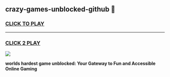 
## crazy-games-unblocked-github 👋
<h3>
<a href="https://premium.freeplayer.one?title=crazy-games-unblocked-github&ref=14F">CLICK TO PLAY</a></h3>
<hr>

<h3>
<a href="https://premium.freeplayer.one?title=crazy-games-unblocked-github&ref=14F">CLICK 2 PLAY</a>
  
</h3>

<a href="https://premium.freeplayer.one?title=crazy-games-unblocked-github&ref=12F/"><img src="https://clearcache.store/games.png"></a>


**worlds hardest game unblocked: Your Gateway to Fun and Accessible Online Gaming**

